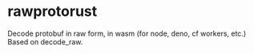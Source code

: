 # rawprotorust
Decode protobuf in raw form, in wasm (for node, deno, cf workers, etc.) Based on decode_raw.
